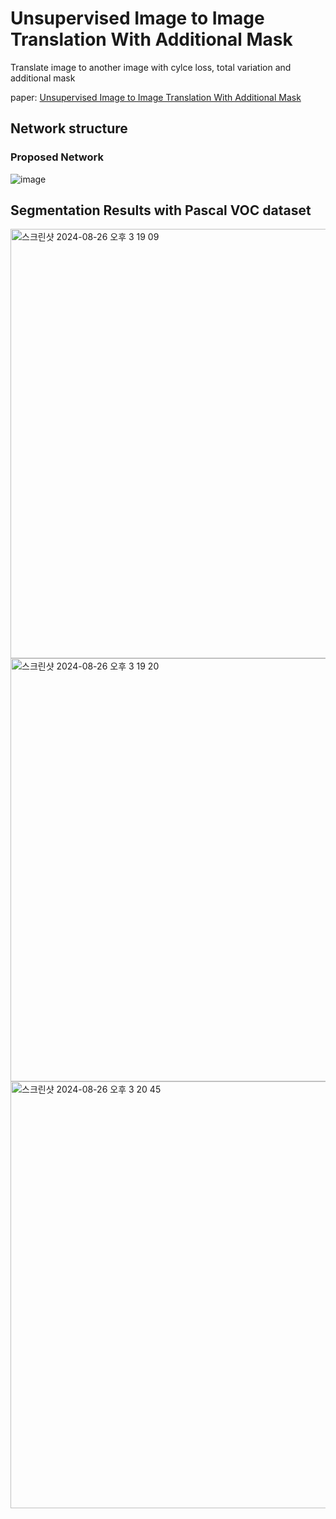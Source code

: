 # Unsupervised Image to Image Translation With Additional Mask
Translate image to another image with cylce loss, total variation and additional mask

paper: [Unsupervised Image to Image Translation With Additional Mask](https://ieeexplore.ieee.org/stamp/stamp.jsp?arnumber=10272577)

## Network structure
### Proposed Network
![image](https://ieeexplore.ieee.org/ielx7/6287639/10005208/10272577/graphical_abstract/access-gagraphic-3322146.jpg)


## Segmentation Results with Pascal VOC dataset
<img width="687" alt="스크린샷 2024-08-26 오후 3 19 09" src="https://github.com/user-attachments/assets/80a1533b-58d2-44c3-81d9-b211e3f43cc4">
<img width="677" alt="스크린샷 2024-08-26 오후 3 19 20" src="https://github.com/user-attachments/assets/6783f547-ccf6-4a44-89d2-098d761327dc">
<img width="683" alt="스크린샷 2024-08-26 오후 3 20 45" src="https://github.com/user-attachments/assets/d63c2517-408f-4d90-8c19-34fa719c4782">
